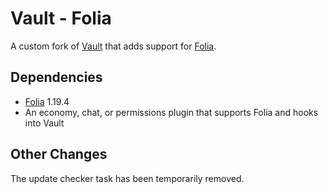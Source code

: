 # Vault - Folia

A custom fork of [Vault](https://github.com/MilkBowl/Vault) that adds support for [Folia](https://github.com/PaperMC/Folia).

## Dependencies

- [Folia](/PaperMC/Folia) 1.19.4
- An economy, chat, or permissions plugin that supports Folia and hooks into Vault

## Other Changes

The update checker task has been temporarily removed.
